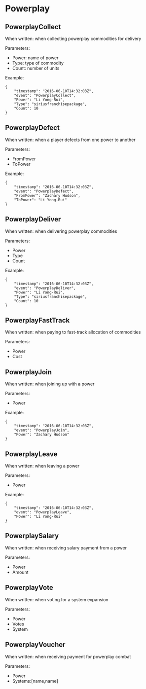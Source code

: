 # Powerplay

## PowerplayCollect

When written: when collecting powerplay commodities for delivery

Parameters:

- Power: name of power 
- Type: type of commodity 
- Count: number of units 


Example:

```
{
	"timestamp": "2016-06-10T14:32:03Z",
	"event": "PowerplayCollect",
	"Power": "Li Yong-Rui",
	"Type": "siriusfranchisepackage",
	"Count": 10
}
```

## PowerplayDefect

When written: when a player defects from one power to another

Parameters:

- FromPower 
- ToPower 


Example:

```
{
	"timestamp": "2016-06-10T14:32:03Z",
	"event": "PowerplayDefect",
	"FromPower": "Zachary Hudson",
	"ToPower": "Li Yong-Rui"
}
```

## PowerplayDeliver

When written: when delivering powerplay commodities

Parameters:

- Power 
- Type 
- Count 


Example:

```
{
	"timestamp": "2016-06-10T14:32:03Z",
	"event": "PowerplayDeliver",
	"Power": "Li Yong-Rui",
	"Type": "siriusfranchisepackage",
	"Count": 10
}
```

## PowerplayFastTrack

When written: when paying to fast-track allocation of commodities

Parameters:

- Power 
- Cost 


## PowerplayJoin

When written: when joining up with a power

Parameters:

- Power 


Example:

```
{
	"timestamp": "2016-06-10T14:32:03Z",
	"event": "PowerplayJoin",
	"Power": "Zachary Hudson"
}
```

## PowerplayLeave

When written: when leaving a power

Parameters:

- Power 


Example:

```
{
	"timestamp": "2016-06-10T14:32:03Z",
	"event": "PowerplayLeave",
	"Power": "Li Yong-Rui"
}
```

## PowerplaySalary

When written: when receiving salary payment from a power

Parameters:

- Power 
- Amount 


## PowerplayVote

When written: when voting for a system expansion

Parameters:

- Power 
- Votes 
- System 


## PowerplayVoucher

When written: when receiving payment for powerplay combat

Parameters:

- Power 
- Systems:[name,name] 
